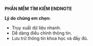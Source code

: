 **PHẦN MỀM TÌM KIẾM ENDNOTE**

**Lý do chúng em chọn:**

* Truy xuất dữ liệu nhanh.
* Dễ dàng điều chỉnh thông tin.
* Lưu trữ thông tin khoa học và đầy đủ.
